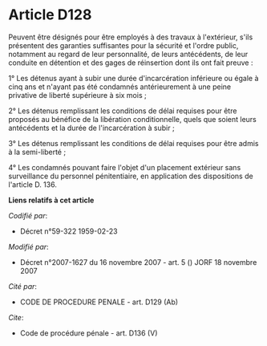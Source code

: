 # Article D128

Peuvent être désignés pour être employés à des travaux à l'extérieur, s'ils présentent des garanties suffisantes pour la
sécurité et l'ordre public, notamment au regard de leur personnalité, de leurs antécédents, de leur conduite en détention et
des gages de réinsertion dont ils ont fait preuve : 

1° Les détenus ayant à subir une durée d'incarcération inférieure ou égale à cinq ans et n'ayant pas été condamnés
antérieurement à une peine privative de liberté supérieure à six mois ; 

2° Les détenus remplissant les conditions de délai requises pour être proposés au bénéfice de la libération conditionnelle,
quels que soient leurs antécédents et la durée de l'incarcération à subir ; 

3° Les détenus remplissant les conditions de délai requises pour être admis à la semi-liberté ; 

4° Les condamnés pouvant faire l'objet d'un placement extérieur sans surveillance du personnel pénitentiaire, en application
des dispositions de l'article D. 136.

**Liens relatifs à cet article**

_Codifié par_:

  - Décret n°59-322 1959-02-23

_Modifié par_:

  - Décret n°2007-1627 du 16 novembre 2007 - art. 5 () JORF 18 novembre 2007

_Cité par_:

  - CODE DE PROCEDURE PENALE - art. D129 (Ab)

_Cite_:

  - Code de procédure pénale - art. D136 (V)

